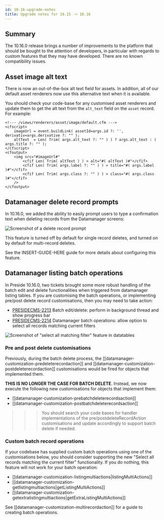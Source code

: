 ```yaml
---
id: 10-16-upgrade-notes
title: Upgrade notes for 10.15 -> 10.16
---
```


## Summary

The 10.16.0 release brings a number of improvements to the platform that should be bought to the attention of developers, in particular with regards to custom features that they may have developed. There are no known compatibility issues.

## Asset image alt text

There is now an out-of-the-box alt text field for assets. In addition, all of our default asset renderers now use this alternative text when it is available.

You should check your code-base for any customised asset renderers and update them to get the alt text from the `alt_text` field on the `asset` record. For example:

```lucee
<!--- /views/renderers/asset/image/default.cfm --->
<cfscript>
	imageUrl = event.buildLink( assetId=args.id ?: '', derivativ=args.derivative ?: "" );
	altText  = Len( Trim( args.alt_text ?: "" ) ) ? args.alt_text : ( args.title ?: "" );
</cfscript>
<cfoutput>
	<img src="#imageUrl#"
		<cfif Len( Trim( altText ) ) > alt="#( altText )#"</cfif>
		<cfif Len( Trim( args.label ?: "" ) ) > title="#( args.label )#"</cfif>
		<cfif Len( Trim( args.class ?: "" ) ) > class="#( args.class )#"</cfif>
	/>
</cfoutput>
```

## Datamanager delete record prompts

In 10.16.0, we added the ability to easily prompt users to type a confirmation text when deleting records from the Datamanager screens:

![Screenshot of a delete record prompt](images/screenshots/deleteprompt.png)

This feature is turned off by default for single record deletes, and turned _on_ by default for multi-record deletes.

See the INSERT-GUIDE-HERE guide for more details about configuring this feature.

## Datamanager listing batch operations

In Preside 10.16.0, two tickets brought some more robust handling of the batch edit and delete functionalities when triggered from datamanager listing tables. If you are customising the batch operations, or implementing pre/post delete record customisations, then you may need to take action:

* [PRESIDECMS-2213](https://presidecms.atlassian.net/browse/PRESIDECMS-2213) Batch edit/delete: perform in background thread and show progress bar
* [PRESIDECMS-2214](https://presidecms.atlassian.net/browse/PRESIDECMS-2214) Datamanager batch operations: allow option to select all records matching current filters

![Screenshot of "select all matching filter" feature in datatables](images/screenshots/batchselectall.png)

### Pre and post delete customisations

Previously, during the batch delete process, the [[datamanager-customization-predeleterecordaction]] and [[datamanager-customization-postdeleterecordaction]] customisations would be fired for objects that implemented them. 

**THIS IS NO LONGER THE CASE FOR BATCH DELETE**. Instead, we now execute the following new customisations for objects that implement them:

* [[datamanager-customization-prebatchdeleterecordsaction]]
* [[datamanager-customization-postbatchdeleterecordsaction]]

>>> You should search your code bases for handler implementations of the pre/postdeleteRecordAction customisations and update accordingly to support batch delete if needed.

### Custom batch record operations

If your codebase has supplied custom batch operations using one of the customisations below, you should consider supporting the new "Select all records matching the current filter" functionality. If you do nothing, this feature will not work for your batch operation:

* [[datamanager-customization-listingmultiactions|listingMultiActions]]
* [[datamanager-customization-getlistingmultiactions|getListingMultiActions]]
* [[datamanager-customization-getextralistingmultiactions|getExtraListingMultiActions]]

See [[datamanager-customization-multirecordaction]] for a guide to creating batch operations.


